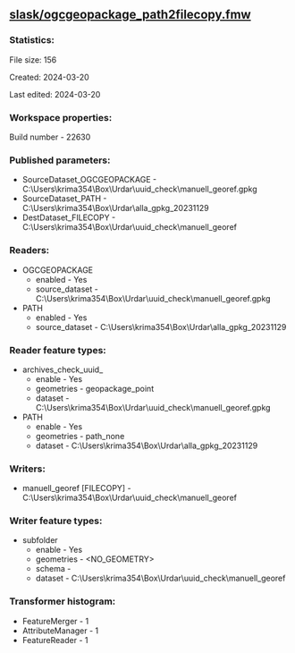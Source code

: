 ﻿## [slask/ogcgeopackage_path2filecopy.fmw](https://github.com/kicki58/kix_working_dir/blob/master/slask/ogcgeopackage_path2filecopy.fmw)

### Statistics:
File size: 156

Created: 2024-03-20

Last edited: 2024-03-20


### Workspace properties:
Build number    - 22630

### Published parameters:
*  SourceDataset_OGCGEOPACKAGE    -   C:\Users\krima354\Box\Urdar\uuid_check\manuell_georef.gpkg
*  SourceDataset_PATH    -   C:\Users\krima354\Box\Urdar\alla_gpkg_20231129
*  DestDataset_FILECOPY    -   C:\Users\krima354\Box\Urdar\uuid_check\manuell_georef

### Readers:
*  OGCGEOPACKAGE
    * enabled    -  Yes
    * source_dataset    -   C:\Users\krima354\Box\Urdar\uuid_check\manuell_georef.gpkg
*  PATH
    * enabled    -  Yes
    * source_dataset    -   C:\Users\krima354\Box\Urdar\alla_gpkg_20231129

### Reader feature types:
*  archives_check_uuid_
    * enable - Yes
    * geometries - geopackage_point
    * dataset - C:\Users\krima354\Box\Urdar\uuid_check\manuell_georef.gpkg
*  PATH
    * enable - Yes
    * geometries - path_none
    * dataset - C:\Users\krima354\Box\Urdar\alla_gpkg_20231129


### Writers:
*  manuell_georef [FILECOPY]    -   C:\Users\krima354\Box\Urdar\uuid_check\manuell_georef

### Writer feature types:
*  subfolder
    * enable - Yes
    * geometries - <NO_GEOMETRY>
    * schema - 
    * dataset - C:\Users\krima354\Box\Urdar\uuid_check\manuell_georef

### Transformer histogram:
*  FeatureMerger    -   1
*  AttributeManager    -   1
*  FeatureReader    -   1

